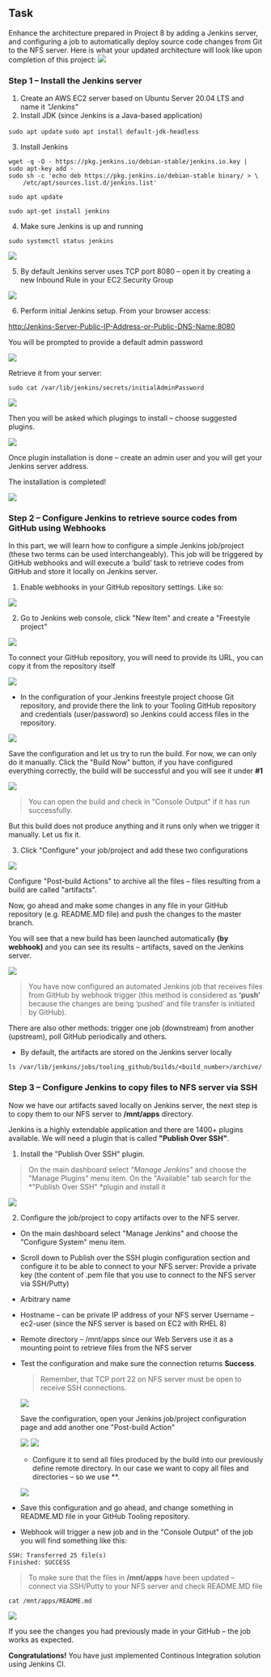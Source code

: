 ## Task     
Enhance the architecture prepared in Project 8 by adding a Jenkins server, and configuring a job to automatically deploy source code changes from Git to the NFS server.
Here is what your updated architecture will look like upon completion of this project:
![](assets/1.png)

### Step 1 – Install the Jenkins server 
1. Create an AWS EC2 server based on Ubuntu Server 20.04 LTS and name it *"Jenkins"*   
2. Install JDK (since Jenkins is a Java-based application) 
    
`sudo apt update`
`sudo apt install default-jdk-headless`

3. Install Jenkins
```
wget -q -O - https://pkg.jenkins.io/debian-stable/jenkins.io.key | sudo apt-key add -
sudo sh -c 'echo deb https://pkg.jenkins.io/debian-stable binary/ > \
    /etc/apt/sources.list.d/jenkins.list'

sudo apt update

sudo apt-get install jenkins
```
4. Make sure Jenkins is up and running
  
`sudo systemctl status jenkins`

![](assets/2.png)

5. By default Jenkins server uses TCP port 8080 – open it by creating a new Inbound Rule in your EC2 Security Group

 ![](assets/3.png)

 6. Perform initial Jenkins setup.
From your browser access:

<http:/Jenkins-Server-Public-IP-Address-or-Public-DNS-Name:8080>

You will be prompted to provide a default admin password

![](assets/4.png) 

Retrieve it from your server:

`sudo cat /var/lib/jenkins/secrets/initialAdminPassword`

![](assets/Snipaste_2023-02-26_11-06-25.png)

Then you will be asked which plugings to install – choose suggested plugins.

![](assets/5.png) 

Once plugin installation is done – create an admin user and you will get your Jenkins server address.

The installation is completed!

![](assets/7.png) 

### Step 2 – Configure Jenkins to retrieve source codes from GitHub using Webhooks
In this part, we will learn how to configure a simple Jenkins job/project (these two terms can be used interchangeably). This job will be triggered by GitHub webhooks and will execute a ‘build’ task to retrieve codes from GitHub and store it locally on Jenkins server.
1. Enable webhooks in your GitHub repository settings. 
Like so:

![](assets/8.png) 

2. Go to Jenkins web console, click "New Item" and create a "Freestyle project"

![](assets/9.png) 

To connect your GitHub repository, you will need to provide its URL, you can copy it from the repository itself

![](assets/16.png) 

- In the configuration of your Jenkins freestyle project choose Git repository, and provide there the link to your Tooling GitHub repository and credentials (user/password) so Jenkins could access files in the repository.

![](assets/10.png) 

Save the configuration and let us try to run the build. For now, we can only do it manually.
Click the "Build Now" button, if you have configured everything correctly, the build will be successful and you will see it under **#1**

![](assets/11.png)

>You can open the build and check in "Console Output" if it has run successfully.

But this build does not produce anything and it runs only when we trigger it manually. Let us fix it.

3. Click "Configure" your job/project and add these two configurations

![](assets/17.png)

Configure "Post-build Actions" to archive all the files – files resulting from a build are called "artifacts".

Now, go ahead and make some changes in any file in your GitHub repository (e.g. README.MD file) and push the changes to the master branch.

You will see that a new build has been launched automatically **(by webhook)** and you can see its results – artifacts, saved on the Jenkins server.

![](assets/12.png)

>You have now configured an automated Jenkins job that receives files from GitHub by webhook trigger (this method is considered as **‘push’** because the changes are being ‘pushed’ and file transfer is initiated by GitHub). 

There are also other methods: trigger one job (downstream) from another (upstream), poll GitHub periodically and others.

- By default, the artifacts are stored on the Jenkins server locally
  
`ls /var/lib/jenkins/jobs/tooling_github/builds/<build_number>/archive/`

### Step 3 – Configure Jenkins to copy files to NFS server via SSH
Now we have our artifacts saved locally on Jenkins server, the next step is to copy them to our NFS server to **/mnt/apps** directory.

Jenkins is a highly extendable application and there are 1400+ plugins available. We will need a plugin that is called **"Publish Over SSH"**.

1. Install the "Publish Over SSH" plugin.
>On the main dashboard select *"Manage Jenkins"* and choose the "Manage Plugins" menu item.
On the "Available" tab search for the *"Publish Over SSH" *plugin and install it

![](assets/18.png)

2. Configure the job/project to copy artifacts over to the NFS server.
- On the main dashboard select "Manage Jenkins" and choose the "Configure System" menu item.
- Scroll down to Publish over the SSH plugin configuration section and configure it to be able to connect to your NFS server:
Provide a private key (the content of .pem file that you use to connect to the NFS server via SSH/Putty)
- Arbitrary name
- Hostname – can be private IP address of your NFS server
Username – ec2-user (since the NFS server is based on EC2 with RHEL 8)
- Remote directory – /mnt/apps since our Web Servers use it as a mounting point to retrieve files from the NFS server
- Test the configuration and make sure the connection returns **Success**. 
  >Remember, that TCP port 22 on NFS server must be open to receive SSH connections.
  
  ![](assets/13.png)

  Save the configuration, open your Jenkins job/project configuration page and add another one "Post-build Action"

  ![](assets/19.png)
  ![](assets/14.png)

  - Configure it to send all files produced by the build into our previously define remote directory. In our case we want to copy all files and directories – so we use **.
  
  ![](assets/20.png)

- Save this configuration and go ahead, and change something in README.MD file in your GitHub Tooling repository.
- Webhook will trigger a new job and in the "Console Output" of the job you will find something like this:
```
SSH: Transferred 25 file(s)
Finished: SUCCESS
```
>To make sure that the files in **/mnt/apps** have been updated – connect via SSH/Putty to your NFS server and check README.MD file

`cat /mnt/apps/README.md`

![](assets/15.png)

If you see the changes you had previously made in your GitHub – the job works as expected.

**Congratulations!**
You have just implemented Continous Integration solution using Jenkins CI. 


